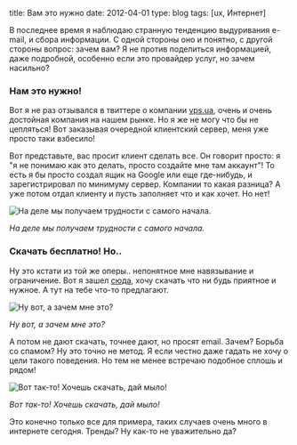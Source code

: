 title: Вам это нужно
date: 2012-04-01
type: blog
tags: [ux, Интернет]

В последнее время я наблюдаю странную тенденцию выдуривания e-mail, и сбора информации. С одной стороны оно и понятно, с другой стороны вопрос: зачем вам? Я не против поделиться информацией, даже подробной, особенно если это провайдер услуг, но зачем насильно?

### Нам это нужно!

Вот я не раз отзывался в твиттере о компании [vps.ua](http://vps.ua/), очень и очень достойная компания на нашем рынке. Но я же не могу что бы не цепляться! Вот заказывая очередной клиентский сервер, меня уже просто таки взбесило! 

Вот представьте, вас просит клиент сделать все. Он говорит просто: я "я не понимаю как это делать, просто создайте мне там аккаунт"! То есть я бы просто создал ящик на Google или еще где-нибудь, и зарегистрировал по минимуму сервер. Компании то какая разница? А уже потом отдал клиенту и пусть заполняет что и как хочет. Но нет!

![На деле мы получаем трудности с самого начала.](http://imageshack.com/a/img542/9325/li80.png)

*На деле мы получаем трудности с самого начала.*

### Скачать бесплатно! Но..

Ну это кстати из той же оперы.. непонятное мне навязывание и ограничение. Вот я зашел [сюда](http://www.premiumpixels.com/freebies/safari-browser-chrome-psd/), хочу скачать что ни будь приятное и нужное. А тут на тебе что-то предлагают.

![Ну вот, а зачем мне это?](http://imageshack.com/a/img600/4599/wu7v.jpg)

*Ну вот, а зачем мне это?*

А потом не дают скачать, точнее дают, но просят email. Зачем? Борьба со спамом? Ну это точно не метод. Я если честно даже гадать не хочу о цели такого поведения. Но тем не менее встречаю подобное сплошь и рядом!

![Вот так-то! Хочешь скачать, дай мыло!](http://imageshack.com/a/img853/1420/4bhf.jpg)

*Вот так-то! Хочешь скачать, дай мыло!*

Это конечно только все для примера, таких случаев очень много в интернете сегодня. Тренды? Ну как-то не уважительно да?
